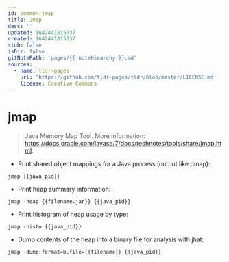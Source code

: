 ```yaml
---
id: common.jmap
title: Jmap
desc: ''
updated: 1642441815037
created: 1642441815037
stub: false
isDir: false
gitNotePath: 'pages/{{ noteHiearchy }}.md'
sources:
  - name: tldr-pages
    url: 'https://github.com/tldr-pages/tldr/blob/master/LICENSE.md'
    license: Creative Commons
---
```

# jmap

> Java Memory Map Tool.
> More information: <https://docs.oracle.com/javase/7/docs/technotes/tools/share/jmap.html>.

- Print shared object mappings for a Java process (output like pmap):

`jmap {{java_pid}}`

- Print heap summary information:

`jmap -heap {{filename.jar}} {{java_pid}}`

- Print histogram of heap usage by type:

`jmap -histo {{java_pid}}`

- Dump contents of the heap into a binary file for analysis with jhat:

`jmap -dump:format=b,file={{filename}} {{java_pid}}`

